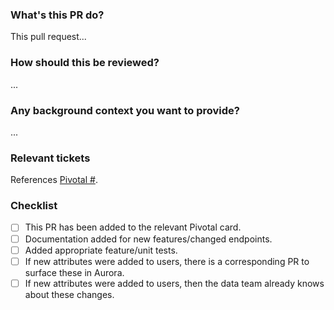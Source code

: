 ### What's this PR do?

This pull request...

### How should this be reviewed?

...

### Any background context you want to provide?

...

### Relevant tickets

References [Pivotal #]().

### Checklist

- [ ] This PR has been added to the relevant Pivotal card.
- [ ] Documentation added for new features/changed endpoints.
- [ ] Added appropriate feature/unit tests.
- [ ] If new attributes were added to users, there is a corresponding PR to surface these in Aurora.
- [ ] If new attributes were added to users, then the data team already knows about these changes.
